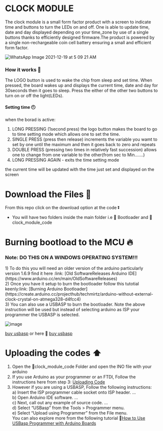 # CLOCK MODULE
The clock module is a small form factor product with a screen to indicate time and buttons to turn the LEDs on and off. One is able to update time, date and day displayed depending on your time_zone by use of a single buttons thanks to efficiently designed firmware.The product is powered by a single non-rechargeable coin cell battery ensuring a small and efficient form factor.

![WhatsApp Image 2021-12-19 at 5 09 21 AM](https://user-images.githubusercontent.com/85989401/146666220-9c076c63-bdca-4207-948f-92d210eb038a.jpeg)

### How it works 🔧
        
The LOGO button is used to wake the chip from sleep and set time.
When pressed, the board wakes up and displays the current time, date and day for 30seconds then it goes to sleep.
Press the either of the other two buttons to turn on or off the light(LEDs).
#### Setting time 🕙

when the borad is active:
1. LONG PRESSING (1second press) the logo button makes the board to go to time setting mode which allows one to set the time.
2. SINGLE PRESS (press then release) increments the variable you wamt to set by one until the maximum and then it goes back to zero and repeats
3. DOUBLE PRESS (pressing two times in relatively fast succession) allows one to change from one variable to the other(from sec to Min.......)
4. LONG PRESSING AGAIN - exits the time setting mode

the current time will be updated with the time just set and displayed on the screen

# Download the Files :arrow_down_small:
From this repo click on the download option at the code :arrow_double_down: 
- You will have two folders inside the main folder i.e 📁 Bootloader and  📁clock_module_code
# Burning bootload to the MCU :fire:
  <h3> Note: 
 DO THIS ON A WINDOWS OPERATING SYSTEM!!!
  </h3>
1) To do this you will need an older version of the arduino particularly version 1.6.9 find it here :link: [Old SoftwareReleases Arduino IDE](https://www.arduino.cc/en/main/OldSoftwareReleases) <br/>
2) Once you have it setup to burn the bootloader follow this tutotial keenly:link: [Burning Arduino Bootloader](https://create.arduino.cc/projecthub/techmirtz/arduino-without-external-clock-crystal-on-atmega328-d4fcc4) <br>
3) You can also use a USBASP to burn the bootloader. Note the above instruction will be used but instead of selecting arduino as ISP your programmer the USBASP is selected. 

![image](https://user-images.githubusercontent.com/85989401/146667082-94dd6fc7-de50-4675-a084-ad729f834af0.png)

[buy usbasp](https://aliexpress.ru/af/USBASP-USBISP-AVR-Programmer-USB.html?catId=0&d=y&aff_platform=portals-tool&initiative_id=SB_20201020044645&origin=n&sk=_9JHld5&aff_trace_key=4b1704d992da43b586041dfb7cd31d7e-1606574782769-00350-_9JHld5&SearchText=USBASP%2BUSBISP%2BAVR%2BProgrammer%2BUSB&terminal_id=351d58321dfa473cb106b58978d7c19c)
or here 
 :link: [buy usbasp](https://aliexpress.ru/item/32649685244.html?spm=a2g0o.productlist.0.0.22e26eaf2mIeLt&algo_pvid=b6506204-320d-4244-9d76-c7a1c32c5ee5&algo_expid=b6506204-320d-4244-9d76-c7a1c32c5ee5-16&btsid=0b8b036a16065747853274219e2939&ws_ab_test=searchweb0_0,searchweb201602_,searchweb201603_)
 <br/>
 
# Uploading the codes  :arrow_up:
1) Open the 📁clock_module_code Folder and open the INO file with your arduino
2) If you use Arduino as your programmer or an FTDI, Follow the instructions here from step 3: [Uploading Code](https://create.arduino.cc/projecthub/techmirtz/arduino-without-external-clock-crystal-on-atmega328-d4fcc4)
3) However if you are using a USBASP, Follow the following instructions:<br>
   a) Insert the ISP programmer cable socket onto ISP header. ...<br>
   b) Open Arduino IDE software. ...<br>
   c) Next, call out any example of source code. ...<br>
   d) Select “USBasp” from the Tools > Programmer menu.<br>
   e) Select “Upload using Programmer” from the File menu.<br>
 You can also explore more from the following tutorial :link:[How to Use USBasp Programmer with Arduino Boards](https://www.youtube.com/watch?v=ToKerwRR-70)
 
